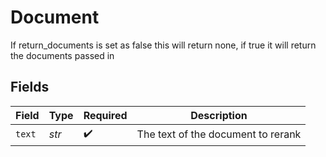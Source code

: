 # Document

If return_documents is set as false this will return none, if true it will return the documents passed in


## Fields

| Field                              | Type                               | Required                           | Description                        |
| ---------------------------------- | ---------------------------------- | ---------------------------------- | ---------------------------------- |
| `text`                             | *str*                              | :heavy_check_mark:                 | The text of the document to rerank |